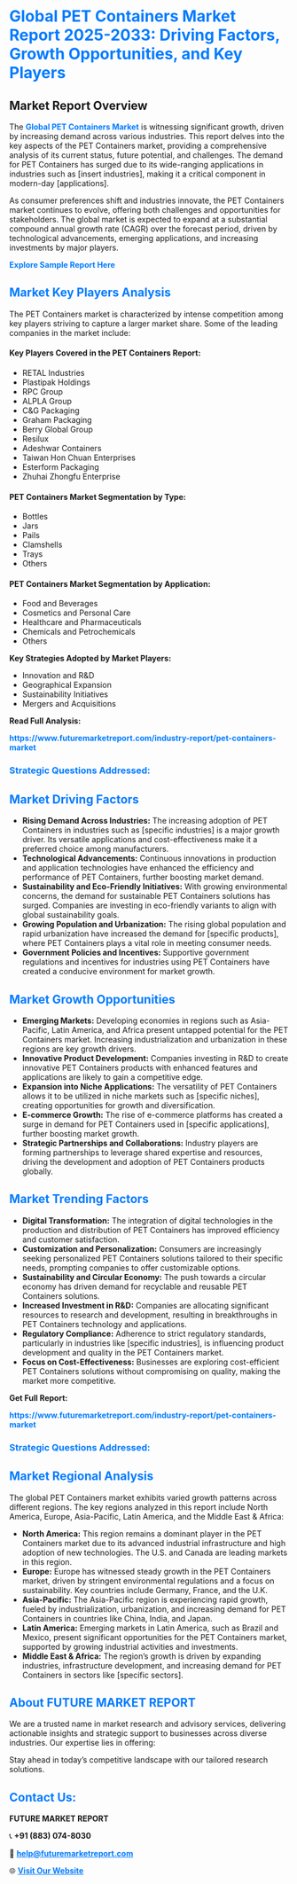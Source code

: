 <h1 style="color: #007BFF;">Global PET Containers Market Report 2025-2033: Driving Factors, Growth Opportunities, and Key Players</h1>

<section id="overview">
<h2>Market Report Overview</h2>
<p>The <a href="https://www.futuremarketreport.com/industry-report/pet-containers-market" style="color: #007BFF; text-decoration: none;"><strong>Global PET Containers Market</strong></a> is witnessing significant growth, driven by increasing demand across various industries. This report delves into the key aspects of the PET Containers market, providing a comprehensive analysis of its current status, future potential, and challenges. The demand for PET Containers has surged due to its wide-ranging applications in industries such as [insert industries], making it a critical component in modern-day [applications].</p>
<p>As consumer preferences shift and industries innovate, the PET Containers market continues to evolve, offering both challenges and opportunities for stakeholders. The global market is expected to expand at a substantial compound annual growth rate (CAGR) over the forecast period, driven by technological advancements, emerging applications, and increasing investments by major players.</p>
</section>

<section id="overview">
<p><a href="https://www.futuremarketreport.com/request-sample/reportId=92293" style="color: #007BFF; text-decoration: none;"><strong>Explore Sample Report Here</strong></a></p>
</section>

<section id="key-players">
<h2 style="color: #007BFF;">Market Key Players Analysis</h2>
<p>The PET Containers market is characterized by intense competition among key players striving to capture a larger market share. Some of the leading companies in the market include:</p>
<h4>Key Players Covered in the PET Containers Report:</h4>
<ul><li>RETAL Industries</li><li>Plastipak Holdings</li><li>RPC Group</li><li>ALPLA Group</li><li>C&amp;G Packaging</li><li>Graham Packaging</li><li>Berry Global Group</li><li>Resilux</li><li>Adeshwar Containers</li><li>Taiwan Hon Chuan Enterprises</li><li>Esterform Packaging</li><li>Zhuhai Zhongfu Enterprise</li></ul>
<h4>PET Containers Market Segmentation by Type:</h4>
<ul><li>Bottles</li><li>Jars</li><li>Pails</li><li>Clamshells</li><li>Trays</li><li>Others</li></ul>

<h4>PET Containers Market Segmentation by Application:</h4>
<ul><li>Food and Beverages</li><li>Cosmetics and Personal Care</li><li>Healthcare and Pharmaceuticals</li><li>Chemicals and Petrochemicals</li><li>Others</li></ul>
<p><strong>Key Strategies Adopted by Market Players:</strong></p>
<ul>
<li>Innovation and R&D</li>
<li>Geographical Expansion</li>
<li>Sustainability Initiatives</li>
<li>Mergers and Acquisitions</li>
</ul>
</section>

<section>
<p><strong>Read Full Analysis: </strong></p><a href="https://www.futuremarketreport.com/industry-report/pet-containers-market" style="color: #007BFF; text-decoration: none;"><strong>https://www.futuremarketreport.com/industry-report/pet-containers-market</strong></a>
<h3 style="color: #007BFF;">Strategic Questions Addressed:</h3>
</section>

<section id="driving-factors">
<h2 style="color: #007BFF;">Market Driving Factors</h2>
<ul>
<li><strong>Rising Demand Across Industries:</strong> The increasing adoption of PET Containers in industries such as [specific industries] is a major growth driver. Its versatile applications and cost-effectiveness make it a preferred choice among manufacturers.</li>
<li><strong>Technological Advancements:</strong> Continuous innovations in production and application technologies have enhanced the efficiency and performance of PET Containers, further boosting market demand.</li>
<li><strong>Sustainability and Eco-Friendly Initiatives:</strong> With growing environmental concerns, the demand for sustainable PET Containers solutions has surged. Companies are investing in eco-friendly variants to align with global sustainability goals.</li>
<li><strong>Growing Population and Urbanization:</strong> The rising global population and rapid urbanization have increased the demand for [specific products], where PET Containers plays a vital role in meeting consumer needs.</li>
<li><strong>Government Policies and Incentives:</strong> Supportive government regulations and incentives for industries using PET Containers have created a conducive environment for market growth.</li>
</ul>
</section>

<section id="growth-opportunities">
<h2 style="color: #007BFF;">Market Growth Opportunities</h2>
<ul>
<li><strong>Emerging Markets:</strong> Developing economies in regions such as Asia-Pacific, Latin America, and Africa present untapped potential for the PET Containers market. Increasing industrialization and urbanization in these regions are key growth drivers.</li>
<li><strong>Innovative Product Development:</strong> Companies investing in R&D to create innovative PET Containers products with enhanced features and applications are likely to gain a competitive edge.</li>
<li><strong>Expansion into Niche Applications:</strong> The versatility of PET Containers allows it to be utilized in niche markets such as [specific niches], creating opportunities for growth and diversification.</li>
<li><strong>E-commerce Growth:</strong> The rise of e-commerce platforms has created a surge in demand for PET Containers used in [specific applications], further boosting market growth.</li>
<li><strong>Strategic Partnerships and Collaborations:</strong> Industry players are forming partnerships to leverage shared expertise and resources, driving the development and adoption of PET Containers products globally.</li>
</ul>
</section>

<section id="trending-factors">
<h2 style="color: #007BFF;">Market Trending Factors</h2>
<ul>
<li><strong>Digital Transformation:</strong> The integration of digital technologies in the production and distribution of PET Containers has improved efficiency and customer satisfaction.</li>
<li><strong>Customization and Personalization:</strong> Consumers are increasingly seeking personalized PET Containers solutions tailored to their specific needs, prompting companies to offer customizable options.</li>
<li><strong>Sustainability and Circular Economy:</strong> The push towards a circular economy has driven demand for recyclable and reusable PET Containers solutions.</li>
<li><strong>Increased Investment in R&D:</strong> Companies are allocating significant resources to research and development, resulting in breakthroughs in PET Containers technology and applications.</li>
<li><strong>Regulatory Compliance:</strong> Adherence to strict regulatory standards, particularly in industries like [specific industries], is influencing product development and quality in the PET Containers market.</li>
<li><strong>Focus on Cost-Effectiveness:</strong> Businesses are exploring cost-efficient PET Containers solutions without compromising on quality, making the market more competitive.</li>
</ul>
</section>

<section>
<p><strong>Get Full Report: </strong></p><a href="https://www.futuremarketreport.com/industry-report/pet-containers-market" style="color: #007BFF; text-decoration: none;"><strong>https://www.futuremarketreport.com/industry-report/pet-containers-market</strong></a>
<h3 style="color: #007BFF;">Strategic Questions Addressed:</h3>
</section>


<section id="regional-analysis">
<h2 style="color: #007BFF;">Market Regional Analysis</h2>
<p>The global PET Containers market exhibits varied growth patterns across different regions. The key regions analyzed in this report include North America, Europe, Asia-Pacific, Latin America, and the Middle East & Africa:</p>
<ul>
<li><strong>North America:</strong> This region remains a dominant player in the PET Containers market due to its advanced industrial infrastructure and high adoption of new technologies. The U.S. and Canada are leading markets in this region.</li>
<li><strong>Europe:</strong> Europe has witnessed steady growth in the PET Containers market, driven by stringent environmental regulations and a focus on sustainability. Key countries include Germany, France, and the U.K.</li>
<li><strong>Asia-Pacific:</strong> The Asia-Pacific region is experiencing rapid growth, fueled by industrialization, urbanization, and increasing demand for PET Containers in countries like China, India, and Japan.</li>
<li><strong>Latin America:</strong> Emerging markets in Latin America, such as Brazil and Mexico, present significant opportunities for the PET Containers market, supported by growing industrial activities and investments.</li>
<li><strong>Middle East & Africa:</strong> The region’s growth is driven by expanding industries, infrastructure development, and increasing demand for PET Containers in sectors like [specific sectors].</li>
</ul>
</section>

<footer>
<h2 style="color: #007BFF;">About FUTURE MARKET REPORT</h2>
<p>We are a trusted name in market research and advisory services, delivering actionable insights and strategic support to businesses across diverse industries. Our expertise lies in offering:</p>

<p>Stay ahead in today’s competitive landscape with our tailored research solutions.</p>

<h2 style="color: #007BFF;">Contact Us:</h2>
<p><strong>FUTURE MARKET REPORT</strong></p>
<p>📞 <strong>+91 (883) 074-8030</strong></p>
<p>📧 <strong><a href="mailto:help@futuremarketreport.com" style="color: #007BFF;">help@futuremarketreport.com</a></strong></p>
<p>🌐 <strong><a href="https://www.futuremarketreport.com/" style="color: #007BFF;">Visit Our Website</a></strong></p>
</footer>